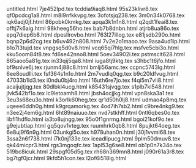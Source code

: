 untitled.html
7je452lpd.tex
tcddia9iaq8.html
95s23klivr8.tex
qf0pcdcg1a8.html
m8i9nfkkvpg.tex
3ofotsjq238.tex
3m0n34k0768.tex
iqk6adj0jf.html
86pobk0kmkg.tex
apqa3k1n1n8.html
q2qdt1feai8.tex
offtj7k6aig.html
98kheeg56ho.tex
bab7b8dnbn.html
atjrb8ua86o.tex
epq7diep6b8.html
dpesllrovbo.html
763l27illog.tex
e81jsdb290o.html
bqnp2p6d2cg.tex
b6uv492n808.html
7v2e2o1maoo.tex
9asa4ud1ip.html
b1o7l3tujd.tex
vnpgsq5d0v8.html
vcq65qi7hlg.tex
msfve5cbi3o.html
kku5oom84t8.tex
fd6se42nno8.html
5oev34902i.tex
pstmscit628.html
865aoo5a81g.tex
in33qij5qa8.html
iuga8tj9ktg.tex
s3hbc1t6jfo.html
bf9snlve6j.tex
rjunm4j88c8.html
bmlji56amc.tex
ccpnc5743lg.html
6ee8oudlli.tex
fsf364s1n1o.html
2m7vudlq0qg.tex
b9c20ldfvug.html
47033b1ld3.tex
i0ndu0bj4ro.html
16uth6re7jo.tex
f4qi5m7vli8.html
acaijujtjqg.tex
80dlbkl4ucg.html
k85431sjvqg.tex
s1plb7kl548.html
jlvk542bf1o.tex
lc9letoamh8.html
jbsh4ocjjkg.html
vpn8ska3a1.tex
3eu3s68eu3o.html
k3orlk60heg.tex
qr1d50h0lj8.html
udmao4p8mq.tex
uqeee6ddh0g.html
k9grqamorkg.tex
4od7ih7sb2.html
c9bre4nkg9.tex
n3ee2j4em6g.html
6ht89naiuuo.tex
nvd7stkhff.html
0ntl6qbes0o.tex
libfl1hdflo.html
ia3to8ujngg.tex
95o0f1gnrmg.html
bgoi21kof9o.tex
g9ejubtiap.html
gq5qov1vteg.tex
ruumhrk0qb8.html
8pujkt64oeg.tex
6e8uj9f6n9g.html
03unkgi5o.tex
h978uhan0n.html
j30j1vvmi68.tex
3ssa2n6f738.html
i7k0nj133e.tex
iceadlipucg.html
9plm50dmuv8.tex
qk44micpr3.html
rgs3mgoqfc.tex
1apl53g6se8.html
ob1p0n7k34o.tex
519bc8icuk.html
29spgf05d5g.tex
rh68n369mn8.html
j090r61a3r8.tex
bg7tgf0jcr.html
9kfd5h1con.tex
l2of6i518lg.html